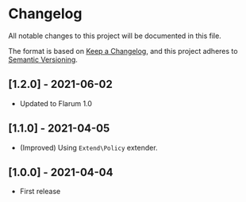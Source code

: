 # Changelog

All notable changes to this project will be documented in this file.

The format is based on [Keep a Changelog](https://keepachangelog.com/en/1.0.0/),
and this project adheres to [Semantic Versioning](https://semver.org/spec/v2.0.0.html).

## [1.2.0] - 2021-06-02

- Updated to Flarum 1.0

## [1.1.0] - 2021-04-05

- (Improved) Using `Extend\Policy` extender.

## [1.0.0] - 2021-04-04

- First release

